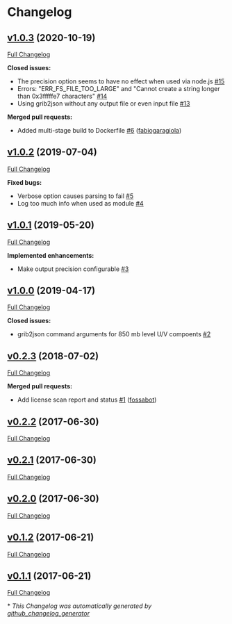 # Changelog

## [v1.0.3](https://github.com/weacast/weacast-grib2json/tree/v1.0.3) (2020-10-19)

[Full Changelog](https://github.com/weacast/weacast-grib2json/compare/v1.0.2...v1.0.3)

**Closed issues:**

- The precision option seems to have no effect when used via node.js [\#15](https://github.com/weacast/weacast-grib2json/issues/15)
- Errors: "ERR\_FS\_FILE\_TOO\_LARGE" and "Cannot create a string longer than 0x3fffffe7 characters" [\#14](https://github.com/weacast/weacast-grib2json/issues/14)
- Using grib2json without any output file or even input file [\#13](https://github.com/weacast/weacast-grib2json/issues/13)

**Merged pull requests:**

- Added multi-stage build to Dockerfile [\#6](https://github.com/weacast/weacast-grib2json/pull/6) ([fabiogaragiola](https://github.com/fabiogaragiola))

## [v1.0.2](https://github.com/weacast/weacast-grib2json/tree/v1.0.2) (2019-07-04)

[Full Changelog](https://github.com/weacast/weacast-grib2json/compare/v1.0.1...v1.0.2)

**Fixed bugs:**

- Verbose option causes parsing to fail [\#5](https://github.com/weacast/weacast-grib2json/issues/5)
- Log too much info when used as module [\#4](https://github.com/weacast/weacast-grib2json/issues/4)

## [v1.0.1](https://github.com/weacast/weacast-grib2json/tree/v1.0.1) (2019-05-20)

[Full Changelog](https://github.com/weacast/weacast-grib2json/compare/v1.0.0...v1.0.1)

**Implemented enhancements:**

- Make output precision configurable [\#3](https://github.com/weacast/weacast-grib2json/issues/3)

## [v1.0.0](https://github.com/weacast/weacast-grib2json/tree/v1.0.0) (2019-04-17)

[Full Changelog](https://github.com/weacast/weacast-grib2json/compare/v0.2.3...v1.0.0)

**Closed issues:**

- grib2json command arguments for 850 mb level U/V compoents [\#2](https://github.com/weacast/weacast-grib2json/issues/2)

## [v0.2.3](https://github.com/weacast/weacast-grib2json/tree/v0.2.3) (2018-07-02)

[Full Changelog](https://github.com/weacast/weacast-grib2json/compare/v0.2.2...v0.2.3)

**Merged pull requests:**

- Add license scan report and status [\#1](https://github.com/weacast/weacast-grib2json/pull/1) ([fossabot](https://github.com/fossabot))

## [v0.2.2](https://github.com/weacast/weacast-grib2json/tree/v0.2.2) (2017-06-30)

[Full Changelog](https://github.com/weacast/weacast-grib2json/compare/v0.2.1...v0.2.2)

## [v0.2.1](https://github.com/weacast/weacast-grib2json/tree/v0.2.1) (2017-06-30)

[Full Changelog](https://github.com/weacast/weacast-grib2json/compare/v0.2.0...v0.2.1)

## [v0.2.0](https://github.com/weacast/weacast-grib2json/tree/v0.2.0) (2017-06-30)

[Full Changelog](https://github.com/weacast/weacast-grib2json/compare/v0.1.2...v0.2.0)

## [v0.1.2](https://github.com/weacast/weacast-grib2json/tree/v0.1.2) (2017-06-21)

[Full Changelog](https://github.com/weacast/weacast-grib2json/compare/v0.1.1...v0.1.2)

## [v0.1.1](https://github.com/weacast/weacast-grib2json/tree/v0.1.1) (2017-06-21)

[Full Changelog](https://github.com/weacast/weacast-grib2json/compare/1793227f22ce5bb8b802a0a59921c51dd40afa99...v0.1.1)



\* *This Changelog was automatically generated by [github_changelog_generator](https://github.com/skywinder/Github-Changelog-Generator)*